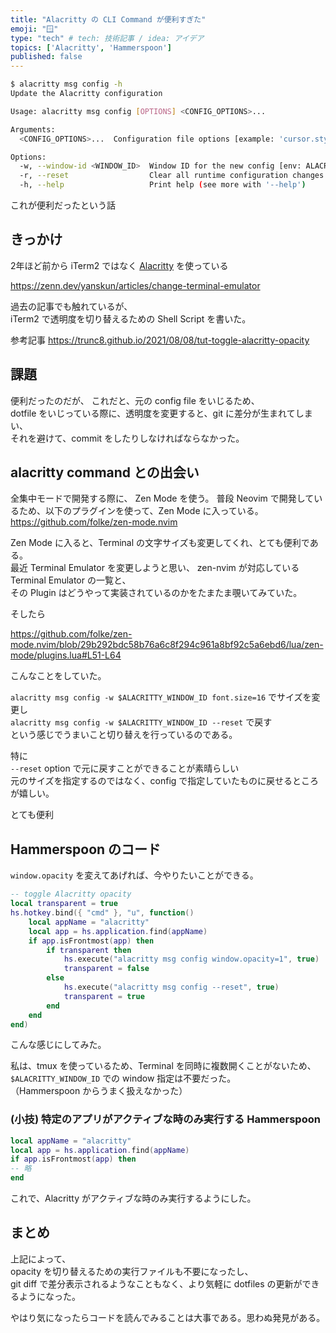 ```yaml
---
title: "Alacritty の CLI Command が便利すぎた"
emoji: "🪟"
type: "tech" # tech: 技術記事 / idea: アイデア
topics: ['Alacritty', 'Hammerspoon']
published: false
---
```


```sh
$ alacritty msg config -h
Update the Alacritty configuration

Usage: alacritty msg config [OPTIONS] <CONFIG_OPTIONS>...

Arguments:
  <CONFIG_OPTIONS>...  Configuration file options [example: 'cursor.style="Beam"']

Options:
  -w, --window-id <WINDOW_ID>  Window ID for the new config [env: ALACRITTY_WINDOW_ID=4594901664]
  -r, --reset                  Clear all runtime configuration changes
  -h, --help                   Print help (see more with '--help')
```

これが便利だったという話

## きっかけ

2年ほど前から iTerm2 ではなく [Alacritty](https://alacritty.org/index.html) を使っている

https://zenn.dev/yanskun/articles/change-terminal-emulator

過去の記事でも触れているが、  
iTerm2 で透明度を切り替えるための Shell Script を書いた。

参考記事
https://trunc8.github.io/2021/08/08/tut-toggle-alacritty-opacity

## 課題

便利だったのだが、
これだと、元の config file をいじるため、  
dotfile をいじっている際に、透明度を変更すると、git に差分が生まれてしまい、  
それを避けて、commit をしたりしなければならなかった。

## alacritty command との出会い

全集中モードで開発する際に、 Zen Mode を使う。
普段 Neovim で開発しているため、以下のプラグインを使って、Zen Mode に入っている。
https://github.com/folke/zen-mode.nvim

Zen Mode に入ると、Terminal の文字サイズも変更してくれ、とても便利である。  
最近 Terminal Emulator を変更しようと思い、 zen-nvim が対応している Terminal Emulator の一覧と、  
その Plugin はどうやって実装されているのかをたまたま覗いてみていた。  

そしたら

https://github.com/folke/zen-mode.nvim/blob/29b292bdc58b76a6c8f294c961a8bf92c5a6ebd6/lua/zen-mode/plugins.lua#L51-L64

こんなことをしていた。

`alacritty msg config -w $ALACRITTY_WINDOW_ID font.size=16` でサイズを変更し  
`alacritty msg config -w $ALACRITTY_WINDOW_ID --reset` で戻す  
という感じでうまいこと切り替えを行っているのである。  

特に  
`--reset` option で元に戻すことができることが素晴らしい  
元のサイズを指定するのではなく、config で指定していたものに戻せるところが嬉しい。

とても便利

## Hammerspoon のコード

`window.opacity` を変えてあげれば、今やりたいことができる。

```lua:hammerspoon/init.lua
-- toggle Alacritty opacity
local transparent = true
hs.hotkey.bind({ "cmd" }, "u", function()
	local appName = "alacritty"
	local app = hs.application.find(appName)
	if app.isFrontmost(app) then
		if transparent then
			hs.execute("alacritty msg config window.opacity=1", true)
			transparent = false
		else
			hs.execute("alacritty msg config --reset", true)
			transparent = true
		end
	end
end)
```

こんな感じにしてみた。

私は、tmux を使っているため、Terminal を同時に複数開くことがないため、 `$ALACRITTY_WINDOW_ID` での window 指定は不要だった。  
（Hammerspoon からうまく扱えなかった）

### (小技) 特定のアプリがアクティブな時のみ実行する Hammerspoon

```lua
local appName = "alacritty"
local app = hs.application.find(appName)
if app.isFrontmost(app) then
-- 略
end
```

これで、Alacritty がアクティブな時のみ実行するようにした。

## まとめ

上記によって、  
opacity を切り替えるための実行ファイルも不要になったし、  
git diff で差分表示されるようなこともなく、より気軽に dotfiles の更新ができるようになった。  

やはり気になったらコードを読んでみることは大事である。思わぬ発見がある。  
